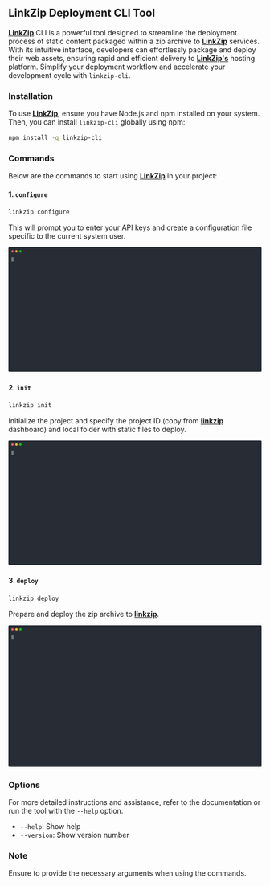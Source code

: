 ## **LinkZip Deployment CLI Tool**

[**LinkZip**](https://app.linkzip.dev) CLI is a powerful tool designed to streamline the deployment process of static content packaged within a zip archive to [**LinkZip**](https://app.linkzip.dev) services. With its intuitive interface, developers can effortlessly package and deploy their web assets, ensuring rapid and efficient delivery to [**LinkZip's**](https://app.linkzip.dev) hosting platform. Simplify your deployment workflow and accelerate your development cycle with `linkzip-cli`.

### Installation

To use [**LinkZip**](https://app.linkzip.dev), ensure you have Node.js and npm installed on your system. Then, you can install `linkzip-cli` globally using npm:

```bash
npm install -g linkzip-cli
```

### Commands

Below are the commands to start using [**LinkZip**](https://app.linkzip.dev) in your project:

#### 1. `configure`

```bash
linkzip configure
```

This will prompt you to enter your API keys and create a configuration file specific to the current system user.

![configure](https://raw.githubusercontent.com/linkzip-dev/linkzip-cli/main/images/configure.svg)

#### 2. `init`

```bash
linkzip init
```

Initialize the project and specify the project ID (copy from [**linkzip**](https://app.linkzip.dev) dashboard) and local folder with static files to deploy.

![init](https://raw.githubusercontent.com/linkzip-dev/linkzip-cli/main/images/init.svg)

#### 3. `deploy`

```bash
linkzip deploy
```

Prepare and deploy the zip archive to [**linkzip**](https://app.linkzip.dev).

![deploy](https://raw.githubusercontent.com/linkzip-dev/linkzip-cli/main/images/deploy.svg)

### Options

For more detailed instructions and assistance, refer to the documentation or run the tool with the `--help` option.

- `--help`: Show help
- `--version`: Show version number

### Note

Ensure to provide the necessary arguments when using the commands.
